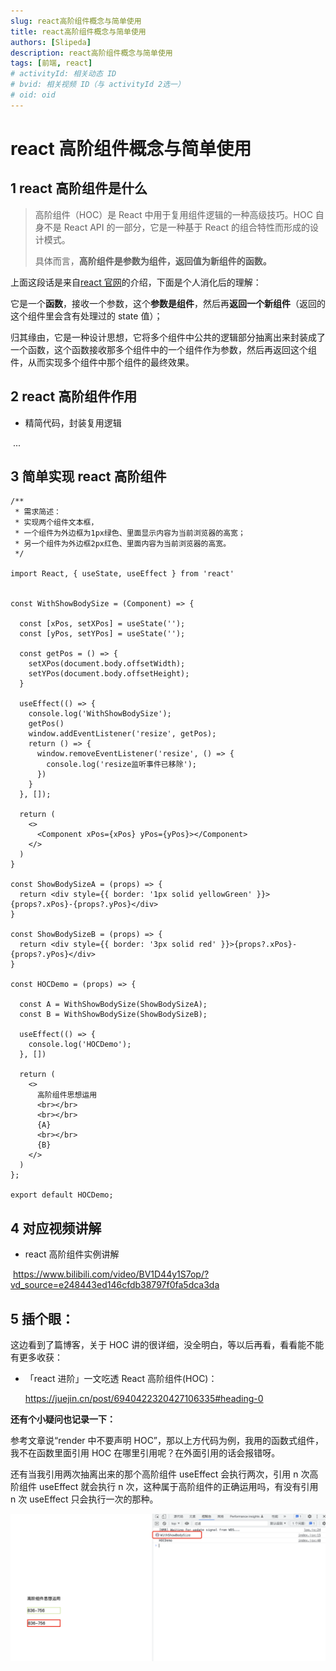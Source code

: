 ```yaml
---
slug: react高阶组件概念与简单使用
title: react高阶组件概念与简单使用
authors: [Slipeda]
description: react高阶组件概念与简单使用
tags: [前端, react]
# activityId: 相关动态 ID
# bvid: 相关视频 ID（与 activityId 2选一）
# oid: oid
---
```


<!-- truncate -->


# react 高阶组件概念与简单使用

## 1 react 高阶组件是什么

> 高阶组件（HOC）是 React 中用于复用组件逻辑的一种高级技巧。HOC 自身不是 React API 的一部分，它是一种基于 React 的组合特性而形成的设计模式。
>
> 具体而言，**高阶组件是参数为组件，返回值为新组件的函数。**

上面这段话是来自[react 官网](https://zh-hans.reactjs.org/docs/higher-order-components.html)的介绍，下面是个人消化后的理解：

它是一个**函数**，接收一个参数，这个**参数是组件**，然后再**返回一个新组件**（返回的这个组件里会含有处理过的 state 值）；

归其缘由，它是一种设计思想，它将多个组件中公共的逻辑部分抽离出来封装成了一个函数，这个函数接收那多个组件中的一个组件作为参数，然后再返回这个组件，从而实现多个组件中那个组件的最终效果。

## 2 react 高阶组件作用

- 精简代码，封装复用逻辑

​ ...

## 3 简单实现 react 高阶组件

```react
/**
 * 需求简述：
 * 实现两个组件文本框，
 * 一个组件为外边框为1px绿色、里面显示内容为当前浏览器的高宽；
 * 另一个组件为外边框2px红色、里面内容为当前浏览器的高宽。
 */

import React, { useState, useEffect } from 'react'


const WithShowBodySize = (Component) => {

  const [xPos, setXPos] = useState('');
  const [yPos, setYPos] = useState('');

  const getPos = () => {
    setXPos(document.body.offsetWidth);
    setYPos(document.body.offsetHeight);
  }

  useEffect(() => {
    console.log('WithShowBodySize');
    getPos()
    window.addEventListener('resize', getPos);
    return () => {
      window.removeEventListener('resize', () => {
        console.log('resize监听事件已移除');
      })
    }
  }, []);

  return (
    <>
      <Component xPos={xPos} yPos={yPos}></Component>
    </>
  )
}

const ShowBodySizeA = (props) => {
  return <div style={{ border: '1px solid yellowGreen' }}>{props?.xPos}-{props?.yPos}</div>
}

const ShowBodySizeB = (props) => {
  return <div style={{ border: '3px solid red' }}>{props?.xPos}-{props?.yPos}</div>
}

const HOCDemo = (props) => {

  const A = WithShowBodySize(ShowBodySizeA);
  const B = WithShowBodySize(ShowBodySizeB);

  useEffect(() => {
    console.log('HOCDemo');
  }, [])

  return (
    <>
      高阶组件思想运用
      <br></br>
      <br></br>
      {A}
      <br></br>
      {B}
    </>
  )
};

export default HOCDemo;

```

## 4 对应视频讲解

- react 高阶组件实例讲解

​ https://www.bilibili.com/video/BV1D44y1S7op/?vd_source=e248443ed146cfdb38797f0fa5dca3da

## 5 **插个眼：**

这边看到了篇博客，关于 HOC 讲的很详细，没全明白，等以后再看，看看能不能有更多收获：

- 「react 进阶」一文吃透 React 高阶组件(HOC)：

  https://juejin.cn/post/6940422320427106335#heading-0

**还有个小疑问也记录一下：**

参考文章说“render 中不要声明 HOC”，那以上方代码为例，我用的函数式组件，我不在函数里面引用 HOC 在哪里引用呢？在外面引用的话会报错呀。

还有当我引用两次抽离出来的那个高阶组件 useEffect 会执行两次，引用 n 次高阶组件 useEffect 就会执行 n 次，这种属于高阶组件的正确运用吗，有没有引用 n 次 useEffect 只会执行一次的那种。

![image-20221204213125672](https://raw.githubusercontent.com/JACK-ZHANG-coming/map-depot/master/imgs/image-20221204213125672.png)
